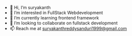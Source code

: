 - 👋 Hi, I’m suryakanth
- 👀 I’m interested in FullStack Webdevelopment
- 🌱 I’m currently learning frontend framework
- 💞️ I’m looking to collaborate on fullstack development
- 📫 Reach me at suryakanthreddysanduri1999@gmail.com


<!---
suryakanth-99/suryakanth-99 is a ✨ special ✨ repository because its `README.md` (this file) appears on your GitHub profile.
You can click the Preview link to take a look at your changes.
--->
